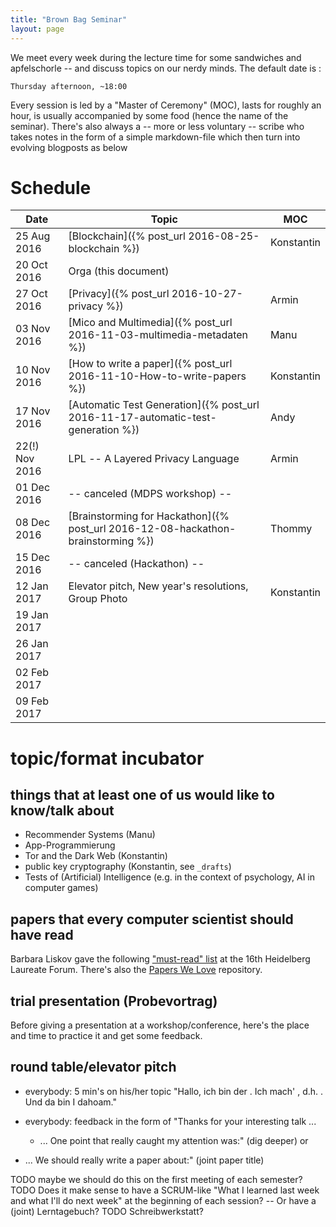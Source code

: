 ```yaml
---
title: "Brown Bag Seminar"
layout: page
---
```


We meet every week during the lecture time for some sandwiches and
apfelschorle -- and discuss topics on our nerdy minds. The default
date is :

    Thursday afternoon, ~18:00

Every session is led by a "Master of Ceremony" (MOC), lasts for
roughly an hour, is usually accompanied by some food (hence the name
of the seminar). There's also always a -- more or less voluntary --
scribe who takes notes in the form of a simple markdown-file which
then turn into evolving blogposts as below

# Schedule

| Date           | Topic                                                                            | MOC        |
| ---------      | -----                                                                            | ---        |
| 25 Aug 2016    | [Blockchain]({% post_url 2016-08-25-blockchain %})                               | Konstantin |
| 20 Oct 2016    | Orga (this document)                                                             |            |
| 27 Oct 2016    | [Privacy]({% post_url 2016-10-27-privacy %})                                     | Armin      |
| 03 Nov 2016    | [Mico and Multimedia]({% post_url 2016-11-03-multimedia-metadaten %})            | Manu       |
| 10 Nov 2016    | [How to write a paper]({% post_url 2016-11-10-How-to-write-papers %})            | Konstantin |
| 17 Nov 2016    | [Automatic Test Generation]({% post_url 2016-11-17-automatic-test-generation %}) | Andy       |
| 22(!) Nov 2016 | LPL -- A Layered Privacy Language                                                | Armin      |
| 01 Dec 2016    | -- canceled (MDPS workshop) --                                                   |            |
| 08 Dec 2016    | [Brainstorming for Hackathon]({% post_url 2016-12-08-hackathon-brainstorming %}) | Thommy     |
| 15 Dec 2016    | -- canceled (Hackathon) --                                                       |            |
| 12 Jan 2017    | Elevator pitch, New year's resolutions, Group Photo                              | Konstantin |
| 19 Jan 2017    |                                                                                  |            |
| 26 Jan 2017    |                                                                                  |            |
| 02 Feb 2017    |                                                                                  |            |
| 09 Feb 2017    |                                                                                  |            |

# topic/format incubator

## things that at least one of us would like to know/talk about

- Recommender Systems (Manu)
- App-Programmierung
- Tor and the Dark Web (Konstantin)
- public key cryptography (Konstantin, see `_drafts`)
- Tests of (Artificial) Intelligence (e.g. in the context of
  psychology, AI in computer games)

## papers that every computer scientist should have read

Barbara Liskov gave the following ["must-read" list](http://jpirker.com/hlf16-liskovs-reading-list-for-computer-scientists/) at the 16th
Heidelberg Laureate Forum. There's also the
[Papers We Love](http://paperswelove.org/) repository.

## trial presentation (Probevortrag)

Before giving a presentation at a workshop/conference, here's the
place and time to practice it and get some feedback.

## round table/elevator pitch

- everybody: 5 min's on his/her topic "Hallo, ich bin der <name>. Ich
  mach' <topic>, d.h. <explanation>. Und da bin I dahoam."

- everybody: feedback in the form of "Thanks for your interesting
  talk ...
  - ... One point that really caught my attention was:" (dig deeper)
 or
 - ... We should really write a paper about:" (joint paper title)

 TODO maybe we should do this on the first meeting of each semester?
 TODO Does it make sense to have a SCRUM-like "What I learned last week
 and what I'll do next week" at the beginning of each session? -- Or
 have a (joint) Lerntagebuch?
 TODO Schreibwerkstatt?
